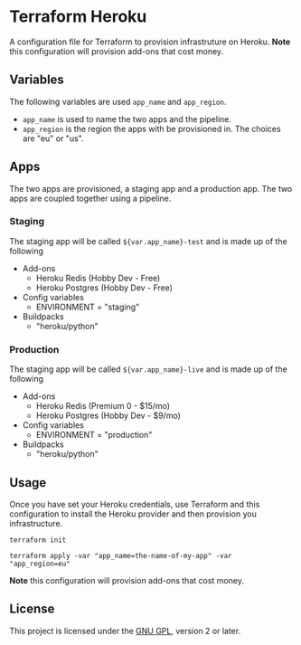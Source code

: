 # Terraform Heroku
A configuration file for Terraform to provision infrastruture on Heroku. **Note** this configuration will provision add-ons that cost money.

## Variables
The following variables are used `app_name` and `app_region`.
- `app_name` is used to name the two apps and the pipeline.
- `app_region` is the region the apps with be provisioned in. The choices are "eu" or "us".

## Apps
The two apps are provisioned, a staging app and a production app. The two apps are coupled together using a pipeline.

### Staging
The staging app will be called `${var.app_name}-test` and is made up of the following
- Add-ons
  - Heroku Redis (Hobby Dev - Free)
  - Heroku Postgres (Hobby Dev - Free)
- Config variables
  - ENVIRONMENT = "staging"
- Buildpacks
  - "heroku/python"

### Production
The staging app will be called `${var.app_name}-live` and is made up of the following
- Add-ons
  - Heroku Redis (Premium 0 - $15/mo)
  - Heroku Postgres (Hobby Dev - $9/mo)
- Config variables
  - ENVIRONMENT = "production"
- Buildpacks
  - "heroku/python"

## Usage
Once you have set your Heroku credentials, use Terraform and this configuration to install the Heroku provider and then provision you infrastructure.
```
terraform init
```
```
terraform apply -var "app_name=the-name-of-my-app" -var "app_region=eu"
```
**Note** this configuration will provision add-ons that cost money.

## License
This project is licensed under the [GNU GPL](http://www.gnu.org/licenses/old-licenses/gpl-2.0.html), version 2 or later.
